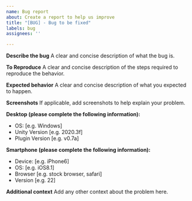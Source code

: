 ```yaml
---
name: Bug report
about: Create a report to help us improve
title: "[BUG] - Bug to be fixed"
labels: bug
assignees: ''

---
```


**Describe the bug**
A clear and concise description of what the bug is.

**To Reproduce**
A clear and concise description of the steps required to reproduce the behavior.

**Expected behavior**
A clear and concise description of what you expected to happen.

**Screenshots**
If applicable, add screenshots to help explain your problem.

**Desktop (please complete the following information):**
 - OS: [e.g. Windows]
 - Unity Version [e.g. 2020.3f]
 - Plugin Version [e.g. v0.7a]

**Smartphone (please complete the following information):**
 - Device: [e.g. iPhone6]
 - OS: [e.g. iOS8.1]
 - Browser [e.g. stock browser, safari]
 - Version [e.g. 22]

**Additional context**
Add any other context about the problem here.

